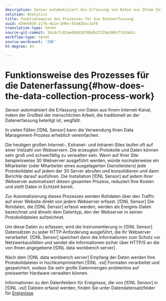 ```yaml
---
description: Sensor automatisiert die Erfassung von Daten aus Ihrem Internet-Kanal, indem der Großteil der menschlichen Arbeit, die traditionell an der Datenerfassung beteiligt ist, wegfällt.
solution: Analytics
title: Funktionsweise des Prozesses für die Datenerfassung
uuid: d34e5938-217b-4a1e-b96e-55a02b1c3af0
translation-type: tm+mt
source-git-commit: 34cdcfc83ae6bb620706db37228e200cff43ab2c
workflow-type: tm+mt
source-wordcount: '286'
ht-degree: 4%

---
```



# Funktionsweise des Prozesses für die Datenerfassung{#how-does-the-data-collection-process-work}

Sensor automatisiert die Erfassung von Daten aus Ihrem Internet-Kanal, indem der Großteil der menschlichen Arbeit, die traditionell an der Datenerfassung beteiligt ist, wegfällt.

In vielen Fällen [!DNL Sensor] kann die Verwendung Ihren Data Management-Prozess erheblich vereinfachen.

Die heutigen großen Internet-, Extranet- und Intranet-Sites laufen oft auf einer Vielzahl von Webservern. Die erzeugten Protokolle und Daten können sehr groß und schwerfällig zu verwalten sein. Wenn auf Ihrer Site beispielsweise 30 Webserver ausgeführt werden, würde normalerweise ein Mitarbeiter (oder Mitarbeiter eines ausgelagerten Dienstleisters) jede Protokolldatei auf jedem der 30 Server abrufen und konsolidieren und dann Berichte darauf ausführen. Die Installation [!DNL Sensor] auf jedem Ihrer Webserver automatisiert diesen gesamten Prozess, reduziert Ihre Kosten und stellt Daten in Echtzeit bereit.

Zur Automatisierung dieses Prozesses werden Rohdaten über den Traffic auf einer Website direkt von jedem Webserver erfasst. [!DNL Sensor] Die Rohdaten, die [!DNL Sensor] erfasst werden, werden als Ereignis-Daten bezeichnet und ähneln dem Datentyp, den der Webserver in seinen Protokolldateien aufzeichnet.

Um diese Daten zu erfassen, wird die Instrumentierung in [!DNL Sensor] Datensätzen zu jeder HTTP-Anforderung ausgeführt, die Ihr Webserver verarbeitet. [!DNL Sensor] speichert dann die Informationen zum Schutz vor Netzwerkausfällen und sendet die Informationen sicher über HTTP/S an die von Ihnen angegebene [!DNL data workbench server] .

Nach dem [!DNL data workbench server] Empfang der Daten werden Ihre Protokolldateien in hochkomprimierten [!DNL .vsl] Formaten verarbeitet und gespeichert, sodass Sie sehr große Datenmengen problemlos auf preiswerter Hardware verwalten können.

Informationen zu den Datenfeldern für Ereignisse, die von [!DNL Sensor] in [!DNL .vsl] Dateien erfasst werden, finden Sie unter Datendatensatzfelder für [Ereignisse](../../home/c-snsr-ovrvw/c-evnt-data-rcd-flds/c-evnt-data-rcd-flds.md#concept-ed2a8797cb5b4995b55ffd50a9f12a44).
